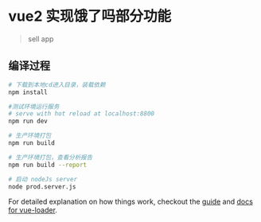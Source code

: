 # vue2 实现饿了吗部分功能

> sell app

## 编译过程

``` bash
# 下载到本地cd进入目录，装载依赖
npm install

#测试环境运行服务
# serve with hot reload at localhost:8800
npm run dev

# 生产环境打包
npm run build

# 生产环境打包，查看分析报告
npm run build --report

# 启动 nodeJs server
node prod.server.js
```

For detailed explanation on how things work, checkout the [guide](http://vuejs-templates.github.io/webpack/) and [docs for vue-loader](http://vuejs.github.io/vue-loader).

